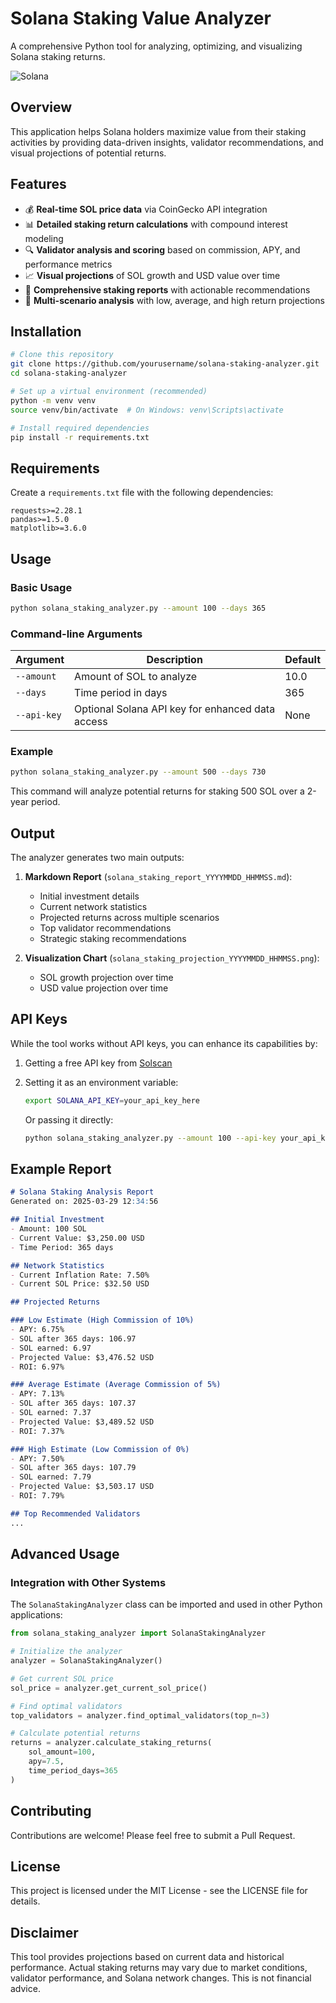 # Solana Staking Value Analyzer

A comprehensive Python tool for analyzing, optimizing, and visualizing Solana staking returns.

![Solana](https://solana.com/src/img/branding/solanaLogoMark.svg)

## Overview

This application helps Solana holders maximize value from their staking activities by providing data-driven insights, validator recommendations, and visual projections of potential returns.

## Features

- 💰 **Real-time SOL price data** via CoinGecko API integration
- 📊 **Detailed staking return calculations** with compound interest modeling
- 🔍 **Validator analysis and scoring** based on commission, APY, and performance metrics
- 📈 **Visual projections** of SOL growth and USD value over time
- 📑 **Comprehensive staking reports** with actionable recommendations
- 🔄 **Multi-scenario analysis** with low, average, and high return projections

## Installation

```bash
# Clone this repository
git clone https://github.com/yourusername/solana-staking-analyzer.git
cd solana-staking-analyzer

# Set up a virtual environment (recommended)
python -m venv venv
source venv/bin/activate  # On Windows: venv\Scripts\activate

# Install required dependencies
pip install -r requirements.txt
```

## Requirements

Create a `requirements.txt` file with the following dependencies:

```
requests>=2.28.1
pandas>=1.5.0
matplotlib>=3.6.0
```

## Usage

### Basic Usage

```bash
python solana_staking_analyzer.py --amount 100 --days 365
```

### Command-line Arguments

| Argument | Description | Default |
|----------|-------------|---------|
| `--amount` | Amount of SOL to analyze | 10.0 |
| `--days` | Time period in days | 365 |
| `--api-key` | Optional Solana API key for enhanced data access | None |

### Example

```bash
python solana_staking_analyzer.py --amount 500 --days 730
```

This command will analyze potential returns for staking 500 SOL over a 2-year period.

## Output

The analyzer generates two main outputs:

1. **Markdown Report** (`solana_staking_report_YYYYMMDD_HHMMSS.md`):
   - Initial investment details
   - Current network statistics
   - Projected returns across multiple scenarios
   - Top validator recommendations
   - Strategic staking recommendations

2. **Visualization Chart** (`solana_staking_projection_YYYYMMDD_HHMMSS.png`):
   - SOL growth projection over time
   - USD value projection over time

## API Keys

While the tool works without API keys, you can enhance its capabilities by:

1. Getting a free API key from [Solscan](https://public-api.solscan.io/)
2. Setting it as an environment variable:
   ```bash
   export SOLANA_API_KEY=your_api_key_here
   ```
   
   Or passing it directly:
   ```bash
   python solana_staking_analyzer.py --amount 100 --api-key your_api_key_here
   ```

## Example Report

```markdown
# Solana Staking Analysis Report
Generated on: 2025-03-29 12:34:56

## Initial Investment
- Amount: 100 SOL
- Current Value: $3,250.00 USD
- Time Period: 365 days

## Network Statistics
- Current Inflation Rate: 7.50%
- Current SOL Price: $32.50 USD

## Projected Returns

### Low Estimate (High Commission of 10%)
- APY: 6.75%
- SOL after 365 days: 106.97
- SOL earned: 6.97
- Projected Value: $3,476.52 USD
- ROI: 6.97%

### Average Estimate (Average Commission of 5%)
- APY: 7.13%
- SOL after 365 days: 107.37
- SOL earned: 7.37
- Projected Value: $3,489.52 USD
- ROI: 7.37%

### High Estimate (Low Commission of 0%)
- APY: 7.50%
- SOL after 365 days: 107.79
- SOL earned: 7.79
- Projected Value: $3,503.17 USD
- ROI: 7.79%

## Top Recommended Validators
...
```

## Advanced Usage

### Integration with Other Systems

The `SolanaStakingAnalyzer` class can be imported and used in other Python applications:

```python
from solana_staking_analyzer import SolanaStakingAnalyzer

# Initialize the analyzer
analyzer = SolanaStakingAnalyzer()

# Get current SOL price
sol_price = analyzer.get_current_sol_price()

# Find optimal validators
top_validators = analyzer.find_optimal_validators(top_n=3)

# Calculate potential returns
returns = analyzer.calculate_staking_returns(
    sol_amount=100, 
    apy=7.5, 
    time_period_days=365
)
```

## Contributing

Contributions are welcome! Please feel free to submit a Pull Request.

## License

This project is licensed under the MIT License - see the LICENSE file for details.

## Disclaimer

This tool provides projections based on current data and historical performance. Actual staking returns may vary due to market conditions, validator performance, and Solana network changes. This is not financial advice.